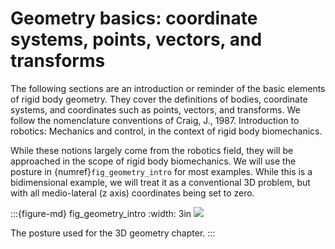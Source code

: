 # Geometry basics: coordinate systems, points, vectors, and transforms

The following sections are an introduction or reminder of the basic elements of rigid body geometry. They cover the definitions of bodies, coordinate systems, and coordinates such as points, vectors, and transforms. We follow the nomenclature conventions of Craig, J., 1987. Introduction to robotics: Mechanics and control, in the context of rigid body biomechanics. 

While these notions largely come from the robotics field, they will be approached in the scope of rigid body biomechanics. We will use the posture in {numref}`fig_geometry_intro` for most examples. While this is a bidimensional example, we will treat it as a conventional 3D problem, but with all medio-lateral (z axis) coordinates being set to zero.


:::{figure-md} fig_geometry_intro
:width: 3in
![](_static/images/geometry_intro.png)

The posture used for the 3D geometry chapter.
:::
